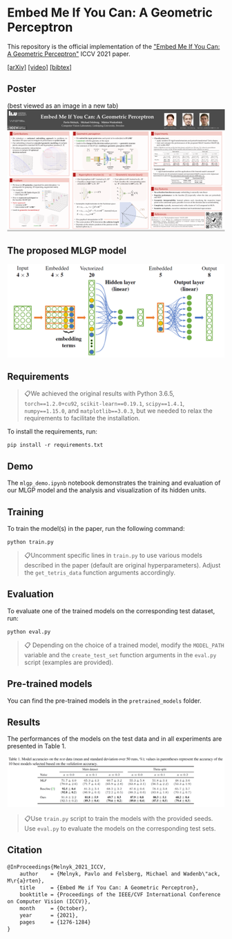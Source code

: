 # Embed Me If You Can: A Geometric Perceptron

This repository is the official implementation of the ["Embed Me If You Can: A Geometric Perceptron"](https://openaccess.thecvf.com/content/ICCV2021/html/Melnyk_Embed_Me_if_You_Can_A_Geometric_Perceptron_ICCV_2021_paper.html) ICCV 2021 paper.

[[arXiv]](https://arxiv.org/abs/2006.06507) [[video]](https://www.youtube.com/watch?v=MMzjPzX_NWQ) [[bibtex]](https://github.com/pavlo-melnyk/mlgp-embedme#citation)

## Poster
(best viewed as an image in a new tab)
 ![Embed Me If You Can: A Geometric Perceptron](misc/poster.png)
 


## The proposed MLGP model
 ![Multilayer Geometric Perceptron](misc/mlgp.png)
 


## Requirements
> 📋We achieved the original results with Python 3.6.5, ```torch==1.2.0+cu92```, ```scikit-learn==0.19.1```, ```scipy==1.4.1```, ```numpy==1.15.0```, and ```matplotlib==3.0.3```, but we needed to relax the requirements to facilitate the installation.

To install the requirements, run:

```setup
pip install -r requirements.txt
```


## Demo

The ```mlgp_demo.ipynb``` notebook demonstrates the training and evaluation of our MLGP model and the analysis and visualization of its hidden units.


## Training

To train the model(s) in the paper, run the following command:

```
python train.py 
```

> 📋Uncomment specific lines in ```train.py``` to use various models described in the paper (default are original hyperparameters). Adjust the ```get_tetris_data```  function arguments accordingly.



## Evaluation

To evaluate one of the trained models on the corresponding test dataset, run:


```
python eval.py
```

> 📋 Depending on the choice of a trained model, modify the ```MODEL_PATH``` variable and the ```create_test_set``` function arguments in the ```eval.py``` script (examples are provided).



## Pre-trained models

You can find the pre-trained models in the ```pretrained_models``` folder.



## Results


The performances of the models on the test data and in all experiments are presented in Table 1.


![Test Accuracies](misc/table_of_results.png)


> 📋Use ```train.py``` script to train the models with the provided seeds. Use ```eval.py``` to evaluate the models on the corresponding test sets. 



## Citation
```
@InProceedings{Melnyk_2021_ICCV,
    author    = {Melnyk, Pavlo and Felsberg, Michael and Wadenb\"ack, M\r{a}rten},
    title     = {Embed Me if You Can: A Geometric Perceptron},
    booktitle = {Proceedings of the IEEE/CVF International Conference on Computer Vision (ICCV)},
    month     = {October},
    year      = {2021},
    pages     = {1276-1284}
}
```




